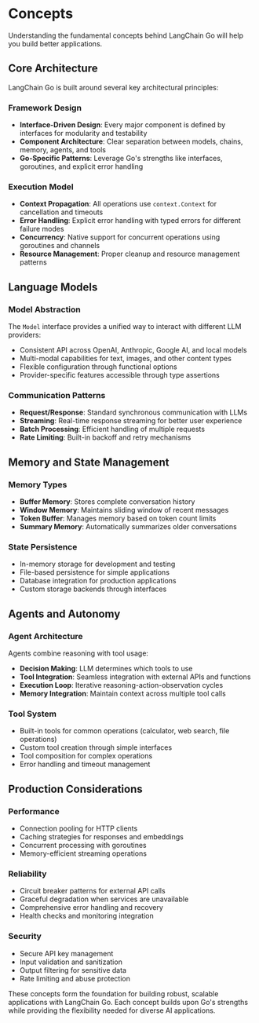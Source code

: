 # Concepts

Understanding the fundamental concepts behind LangChain Go will help you build better applications.

## Core Architecture

LangChain Go is built around several key architectural principles:

### Framework Design
- **Interface-Driven Design**: Every major component is defined by interfaces for modularity and testability
- **Component Architecture**: Clear separation between models, chains, memory, agents, and tools
- **Go-Specific Patterns**: Leverage Go's strengths like interfaces, goroutines, and explicit error handling

### Execution Model  
- **Context Propagation**: All operations use `context.Context` for cancellation and timeouts
- **Error Handling**: Explicit error handling with typed errors for different failure modes
- **Concurrency**: Native support for concurrent operations using goroutines and channels
- **Resource Management**: Proper cleanup and resource management patterns

## Language Models

### Model Abstraction
The `Model` interface provides a unified way to interact with different LLM providers:
- Consistent API across OpenAI, Anthropic, Google AI, and local models
- Multi-modal capabilities for text, images, and other content types
- Flexible configuration through functional options
- Provider-specific features accessible through type assertions

### Communication Patterns
- **Request/Response**: Standard synchronous communication with LLMs
- **Streaming**: Real-time response streaming for better user experience  
- **Batch Processing**: Efficient handling of multiple requests
- **Rate Limiting**: Built-in backoff and retry mechanisms

## Memory and State Management

### Memory Types
- **Buffer Memory**: Stores complete conversation history
- **Window Memory**: Maintains sliding window of recent messages
- **Token Buffer**: Manages memory based on token count limits
- **Summary Memory**: Automatically summarizes older conversations

### State Persistence
- In-memory storage for development and testing
- File-based persistence for simple applications
- Database integration for production applications
- Custom storage backends through interfaces

## Agents and Autonomy

### Agent Architecture
Agents combine reasoning with tool usage:
- **Decision Making**: LLM determines which tools to use
- **Tool Integration**: Seamless integration with external APIs and functions
- **Execution Loop**: Iterative reasoning-action-observation cycles
- **Memory Integration**: Maintain context across multiple tool calls

### Tool System
- Built-in tools for common operations (calculator, web search, file operations)
- Custom tool creation through simple interfaces
- Tool composition for complex operations
- Error handling and timeout management

## Production Considerations

### Performance
- Connection pooling for HTTP clients
- Caching strategies for responses and embeddings
- Concurrent processing with goroutines
- Memory-efficient streaming operations

### Reliability
- Circuit breaker patterns for external API calls
- Graceful degradation when services are unavailable
- Comprehensive error handling and recovery
- Health checks and monitoring integration

### Security
- Secure API key management
- Input validation and sanitization
- Output filtering for sensitive data
- Rate limiting and abuse protection

These concepts form the foundation for building robust, scalable applications with LangChain Go. Each concept builds upon Go's strengths while providing the flexibility needed for diverse AI applications.